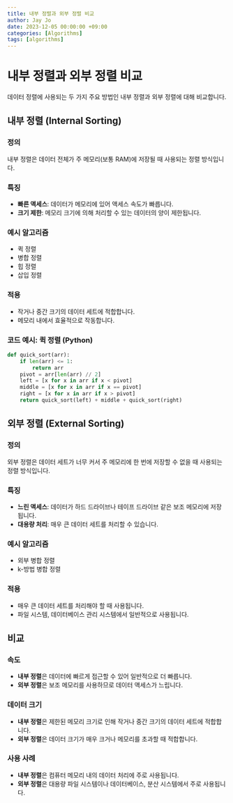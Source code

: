 ```yaml
---
title: 내부 정렬과 외부 정렬 비교
author: Jay Jo
date: 2023-12-05 00:00:00 +09:00
categories: [Algorithms]
tags: [algorithms]
---
```


# 내부 정렬과 외부 정렬 비교

데이터 정렬에 사용되는 두 가지 주요 방법인 내부 정렬과 외부 정렬에 대해 비교합니다.

## 내부 정렬 (Internal Sorting)

### 정의
내부 정렬은 데이터 전체가 주 메모리(보통 RAM)에 저장될 때 사용되는 정렬 방식입니다.

### 특징
- **빠른 액세스**: 데이터가 메모리에 있어 액세스 속도가 빠릅니다.
- **크기 제한**: 메모리 크기에 의해 처리할 수 있는 데이터의 양이 제한됩니다.

### 예시 알고리즘
- 퀵 정렬
- 병합 정렬
- 힙 정렬
- 삽입 정렬

### 적용
- 작거나 중간 크기의 데이터 세트에 적합합니다.
- 메모리 내에서 효율적으로 작동합니다.

### 코드 예시: 퀵 정렬 (Python)
```python
def quick_sort(arr):
    if len(arr) <= 1:
        return arr
    pivot = arr[len(arr) // 2]
    left = [x for x in arr if x < pivot]
    middle = [x for x in arr if x == pivot]
    right = [x for x in arr if x > pivot]
    return quick_sort(left) + middle + quick_sort(right)
```

## 외부 정렬 (External Sorting)

### 정의
외부 정렬은 데이터 세트가 너무 커서 주 메모리에 한 번에 저장할 수 없을 때 사용되는 정렬 방식입니다.

### 특징
- **느린 액세스**: 데이터가 하드 드라이브나 테이프 드라이브 같은 보조 메모리에 저장됩니다.
- **대용량 처리**: 매우 큰 데이터 세트를 처리할 수 있습니다.

### 예시 알고리즘
- 외부 병합 정렬
- k-방법 병합 정렬

### 적용
- 매우 큰 데이터 세트를 처리해야 할 때 사용됩니다.
- 파일 시스템, 데이터베이스 관리 시스템에서 일반적으로 사용됩니다.

## 비교

### 속도
- **내부 정렬**은 데이터에 빠르게 접근할 수 있어 일반적으로 더 빠릅니다.
- **외부 정렬**은 보조 메모리를 사용하므로 데이터 액세스가 느립니다.

### 데이터 크기
- **내부 정렬**은 제한된 메모리 크기로 인해 작거나 중간 크기의 데이터 세트에 적합합니다.
- **외부 정렬**은 데이터 크기가 매우 크거나 메모리를 초과할 때 적합합니다.

### 사용 사례
- **내부 정렬**은 컴퓨터 메모리 내의 데이터 처리에 주로 사용됩니다.
- **외부 정렬**은 대용량 파일 시스템이나 데이터베이스, 분산 시스템에서 주로 사용됩니다.
